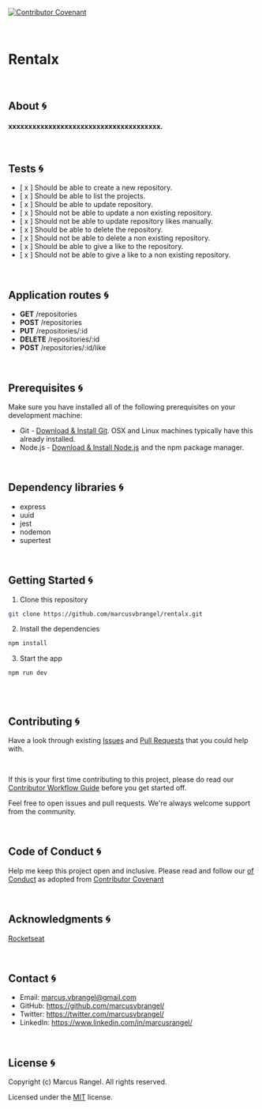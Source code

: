 
[![Contributor Covenant](https://img.shields.io/badge/Contributor%20Covenant-2.1-4baaaa.svg)](code_of_conduct.md) 

</br>

# Rentalx

</br>

## About :cyclone:

#### xxxxxxxxxxxxxxxxxxxxxxxxxxxxxxxxxxxxxx.


</br>

## Tests :cyclone:

- [ x ] Should be able to create a new repository.
- [ x ] Should be able to list the projects.
- [ x ] Should be able to update repository.
- [ x ] Should not be able to update a non existing repository.
- [ x ] Should not be able to update repository likes manually.
- [ x ] Should be able to delete the repository.
- [ x ] Should not be able to delete a non existing repository.
- [ x ] Should be able to give a like to the repository.
- [ x ] Should not be able to give a like to a non existing repository.



</br>

## Application routes :cyclone:

* <b>GET</b> /repositories
* <b>POST</b> /repositories
* <b>PUT</b> /repositories/:id
* <b>DELETE</b> /repositories/:id
* <b>POST</b> /repositories/:id/like


<br />

## Prerequisites :cyclone:

Make sure you have installed all of the following prerequisites on your development machine:

* Git - [Download & Install Git](https://git-scm.com/downloads/). OSX and Linux machines typically have this already installed.
* Node.js - [Download & Install Node.js](https://nodejs.org/en/download/) and the npm package manager. 


</br>

## Dependency libraries :cyclone:

* express
* uuid
* jest
* nodemon
* supertest


<br />

## Getting Started :cyclone:

1. Clone this repository

```sh
git clone https://github.com/marcusvbrangel/rentalx.git
```

2. Install the dependencies

```sh
npm install
```

3. Start the app

```sh
npm run dev
```

<br />


<br />

## Contributing :cyclone:

Have a look through existing [Issues](https://github.com/marcusvbrangel/rentalx/issues) and [Pull Requests](https://github.com/marcusvbrangel/rentalx/pulls) that you could help with.

<br />

If this is your first time contributing to this project, please do read our [Contributor Workflow Guide](https://github.com/the-guild-org/Stack/blob/master/CONTRIBUTING.md) before you get started off.

Feel free to open issues and pull requests. We're always welcome support from the community.


<br />

## Code of Conduct :cyclone:

Help me keep this project open and inclusive. Please read and follow our [
of Conduct](https://github.com/the-guild-org/Stack/blob/master/CODE_OF_CONDUCT.md) as adopted from [Contributor Covenant](https://www.contributor-covenant.org/)



<br />

## Acknowledgments :cyclone:

[Rocketseat](https://www.rocketseat.com.br/)



<br />

## Contact :cyclone:

* Email:    marcus.vbrangel@gmail.com
* GitHub:   https://github.com/marcusvbrangel/
* Twitter:  https://twitter.com/marcusvbrangel/
* LinkedIn: https://www.linkedin.com/in/marcusrangel/





<br />

## License :cyclone:

Copyright (c) Marcus Rangel. All rights reserved.

Licensed under the [MIT](LICENSE.md) license.


